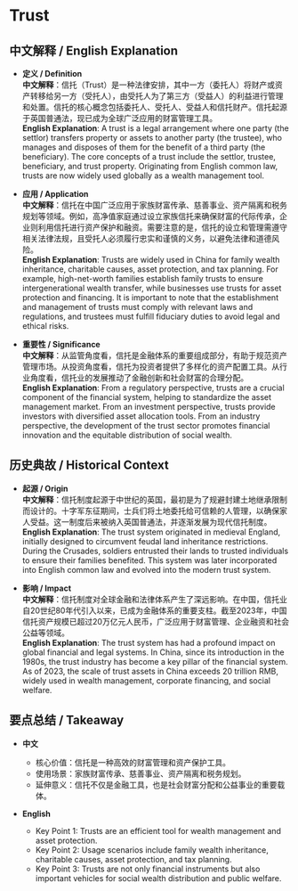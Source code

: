 # Trust

## 中文解释 / English Explanation

* **定义 / Definition**  
  **中文解释**：信托（Trust）是一种法律安排，其中一方（委托人）将财产或资产转移给另一方（受托人），由受托人为了第三方（受益人）的利益进行管理和处置。信托的核心概念包括委托人、受托人、受益人和信托财产。信托起源于英国普通法，现已成为全球广泛应用的财富管理工具。  
  **English Explanation**: A trust is a legal arrangement where one party (the settlor) transfers property or assets to another party (the trustee), who manages and disposes of them for the benefit of a third party (the beneficiary). The core concepts of a trust include the settlor, trustee, beneficiary, and trust property. Originating from English common law, trusts are now widely used globally as a wealth management tool.

* **应用 / Application**  
  **中文解释**：信托在中国广泛应用于家族财富传承、慈善事业、资产隔离和税务规划等领域。例如，高净值家庭通过设立家族信托来确保财富的代际传承，企业则利用信托进行资产保护和融资。需要注意的是，信托的设立和管理需遵守相关法律法规，且受托人必须履行忠实和谨慎的义务，以避免法律和道德风险。  
  **English Explanation**: Trusts are widely used in China for family wealth inheritance, charitable causes, asset protection, and tax planning. For example, high-net-worth families establish family trusts to ensure intergenerational wealth transfer, while businesses use trusts for asset protection and financing. It is important to note that the establishment and management of trusts must comply with relevant laws and regulations, and trustees must fulfill fiduciary duties to avoid legal and ethical risks.

* **重要性 / Significance**  
  **中文解释**：从监管角度看，信托是金融体系的重要组成部分，有助于规范资产管理市场。从投资角度看，信托为投资者提供了多样化的资产配置工具。从行业角度看，信托业的发展推动了金融创新和社会财富的合理分配。  
  **English Explanation**: From a regulatory perspective, trusts are a crucial component of the financial system, helping to standardize the asset management market. From an investment perspective, trusts provide investors with diversified asset allocation tools. From an industry perspective, the development of the trust sector promotes financial innovation and the equitable distribution of social wealth.

## 历史典故 / Historical Context

* **起源 / Origin**  
  **中文解释**：信托制度起源于中世纪的英国，最初是为了规避封建土地继承限制而设计的。十字军东征期间，士兵们将土地委托给可信赖的人管理，以确保家人受益。这一制度后来被纳入英国普通法，并逐渐发展为现代信托制度。  
  **English Explanation**: The trust system originated in medieval England, initially designed to circumvent feudal land inheritance restrictions. During the Crusades, soldiers entrusted their lands to trusted individuals to ensure their families benefited. This system was later incorporated into English common law and evolved into the modern trust system.

* **影响 / Impact**  
  **中文解释**：信托制度对全球金融和法律体系产生了深远影响。在中国，信托业自20世纪80年代引入以来，已成为金融体系的重要支柱。截至2023年，中国信托资产规模已超过20万亿元人民币，广泛应用于财富管理、企业融资和社会公益等领域。  
  **English Explanation**: The trust system has had a profound impact on global financial and legal systems. In China, since its introduction in the 1980s, the trust industry has become a key pillar of the financial system. As of 2023, the scale of trust assets in China exceeds 20 trillion RMB, widely used in wealth management, corporate financing, and social welfare.

## 要点总结 / Takeaway

* **中文**  
  - 核心价值：信托是一种高效的财富管理和资产保护工具。  
  - 使用场景：家族财富传承、慈善事业、资产隔离和税务规划。  
  - 延伸意义：信托不仅是金融工具，也是社会财富分配和公益事业的重要载体。  

* **English**  
  - Key Point 1: Trusts are an efficient tool for wealth management and asset protection.  
  - Key Point 2: Usage scenarios include family wealth inheritance, charitable causes, asset protection, and tax planning.  
  - Key Point 3: Trusts are not only financial instruments but also important vehicles for social wealth distribution and public welfare.